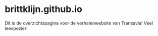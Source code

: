 # brittklijn.github.io

Dit is de overzichtspagina voor de verhalenwebsite van Transavia! Veel leespezier!
